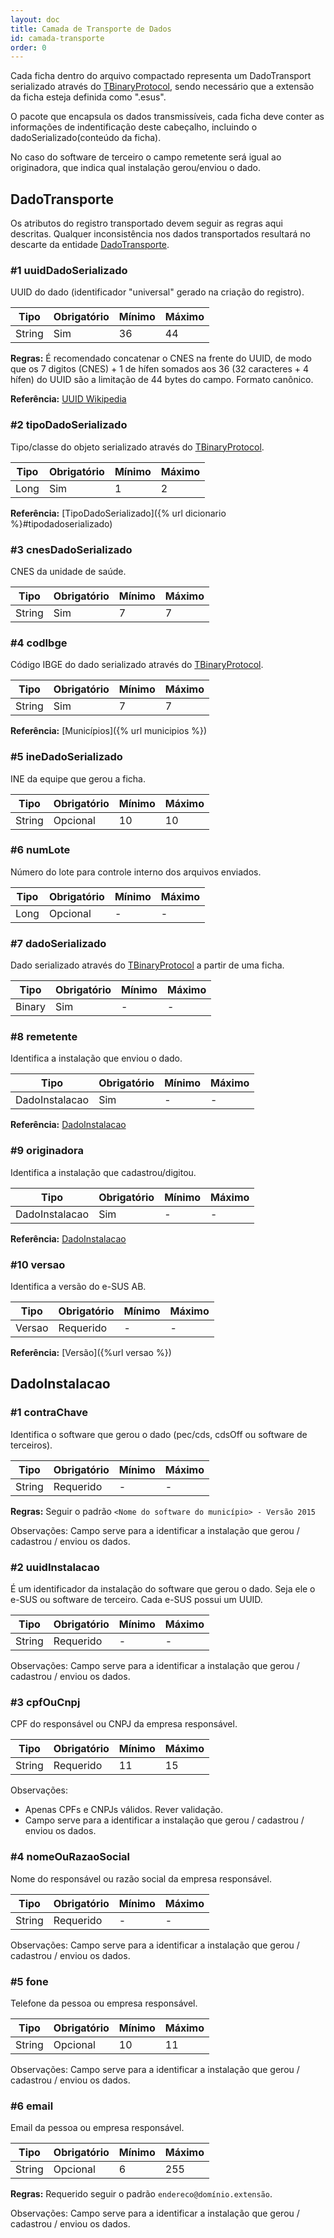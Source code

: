 ```yaml
---
layout: doc
title: Camada de Transporte de Dados
id: camada-transporte
order: 0
---
```


Cada ficha dentro do arquivo compactado representa um DadoTransport serializado através do [TBinaryProtocol](https://github.com/apache/thrift/blob/0.9.2/lib/java/src/org/apache/thrift/protocol/TBinaryProtocol.java), sendo necessário que a extensão da ficha esteja definida como ".esus".

O pacote que encapsula os dados transmissíveis, cada ficha deve conter as informações de indentificação deste cabeçalho, incluindo o dadoSerializado(conteúdo da ficha).

No caso do software de terceiro o campo remetente será igual ao originadora, que indica qual instalação gerou/enviou o dado.

## DadoTransporte
Os atributos do registro transportado devem seguir as regras aqui descritas. Qualquer inconsistência nos dados transportados resultará no descarte da entidade [DadoTransporte](#dadotransporte).

### \#1 uuidDadoSerializado
UUID do dado (identificador "universal" gerado na criação do registro).

| Tipo | Obrigatório | Mínimo | Máximo |
|---| --- |---  | --- |
|String |Sim |36 | 44 |

**Regras:** É recomendado concatenar o CNES na frente do UUID, de modo que os 7 digitos (CNES) + 1 de hífen somados aos 36 (32 caracteres + 4 hífen) do UUID são a limitação de 44 bytes do campo. Formato canônico.

**Referência:** [UUID Wikipedia](https://en.wikipedia.org/wiki/Universally_unique_identifier)

### \#2 tipoDadoSerializado
Tipo/classe do objeto serializado através do [TBinaryProtocol](https://github.com/apache/thrift/blob/0.9.2/lib/java/src/org/apache/thrift/protocol/TBinaryProtocol.java).

| Tipo | Obrigatório | Mínimo | Máximo |
|---| --- |---  | --- |
| Long |Sim |1 | 2 |

**Referência:** [TipoDadoSerializado]({% url dicionario %}#tipodadoserializado)

### \#3 cnesDadoSerializado
CNES da unidade de saúde.

| Tipo | Obrigatório | Mínimo | Máximo |
|---| --- |---  | --- |
| String | Sim | 7 | 7 |

### \#4 codIbge
Código IBGE do dado serializado através do [TBinaryProtocol](https://github.com/apache/thrift/blob/0.9.2/lib/java/src/org/apache/thrift/protocol/TBinaryProtocol.java).

| Tipo | Obrigatório | Mínimo | Máximo |
|---| --- |---  | --- |
| String | Sim | 7 | 7 |

**Referência:** [Municípios]({% url municipios %})

### \#5	ineDadoSerializado
INE da equipe que gerou a ficha.

| Tipo | Obrigatório | Mínimo | Máximo |
|---| --- |---  | --- |
| String | Opcional |	10|	10|

### \#6	numLote
Número do lote para controle interno dos arquivos enviados.

| Tipo | Obrigatório | Mínimo | Máximo |
|---| --- |---  | --- |
|Long|	Opcional	|-	|	-	|

### \#7	dadoSerializado
Dado serializado através do [TBinaryProtocol](https://github.com/apache/thrift/blob/0.9.2/lib/java/src/org/apache/thrift/protocol/TBinaryProtocol.java) a partir de uma ficha.

| Tipo | Obrigatório | Mínimo | Máximo |
|---| --- |---  | --- |
|Binary|	Sim | 	-|	-|

### \#8	remetente
Identifica a instalação que enviou o dado.

| Tipo | Obrigatório | Mínimo | Máximo |
|---| --- |---  | --- |
|DadoInstalacao| Sim|	-|	-|

**Referência:** [DadoInstalacao](#DadoInstalacao)

### \#9	originadora
Identifica a instalação que cadastrou/digitou.

| Tipo | Obrigatório | Mínimo | Máximo |
|---| --- |---  | --- |
|DadoInstalacao|	Sim |	-|	-|

**Referência:** [DadoInstalacao](#DadoInstalacao)

### \#10	versao
Identifica a versão do e-SUS AB.

| Tipo | Obrigatório | Mínimo | Máximo |
|---| --- |---  | --- |
| Versao| Requerido	|-|	-|

**Referência:** [Versão]({%url versao %})

## DadoInstalacao

### \#1	contraChave
Identifica o software que gerou o dado (pec/cds, cdsOff ou software de terceiros).

| Tipo | Obrigatório | Mínimo | Máximo |
|---| --- |---  | --- |
|String|	Requerido|	-|	-	|

**Regras:** Seguir o padrão `<Nome do software do município> - Versão 2015`

Observações: Campo serve para a identificar a instalação que gerou / cadastrou / enviou os dados.

### \#2	uuidInstalacao
É um identificador da instalação do software que gerou o dado. Seja ele o e-SUS ou software de terceiro. Cada e-SUS possui um UUID.

| Tipo | Obrigatório | Mínimo | Máximo |
|---| --- |---  | --- |
|String|	Requerido|	-|	-|

Observações: Campo serve para a identificar a instalação que gerou / cadastrou / enviou os dados.

### \#3	cpfOuCnpj
CPF do responsável ou CNPJ da empresa responsável.

| Tipo | Obrigatório | Mínimo | Máximo |
|---| --- |---  | --- |
|String|	Requerido|	11|	15|

Observações:

* Apenas CPFs e CNPJs válidos.	Rever validação.
* Campo serve para a identificar a instalação que gerou / cadastrou / enviou os dados.

### \#4	nomeOuRazaoSocial
Nome do responsável ou razão social da empresa responsável.

| Tipo | Obrigatório | Mínimo | Máximo |
|---| --- |---  | --- |
|String|	Requerido|	-|	-|

Observações: Campo serve para a identificar a instalação que gerou / cadastrou / enviou os dados.

### \#5	fone
Telefone da pessoa ou empresa responsável.

| Tipo | Obrigatório | Mínimo | Máximo |
|---| --- |---  | --- |
|String|	Opcional|	10|	11|

Observações: Campo serve para a identificar a instalação que gerou / cadastrou / enviou os dados.

### \#6	email
Email da pessoa ou empresa responsável.

| Tipo | Obrigatório | Mínimo | Máximo |
|---| --- |---  | --- |
|String|	Opcional|	6|	255|

**Regras:** Requerido seguir o padrão `endereco@domínio.extensão`.

Observações: Campo serve para a identificar a instalação que gerou / cadastrou / enviou os dados.
